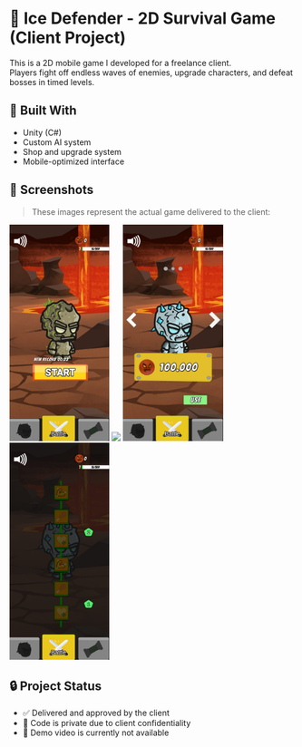 # 🧊 Ice Defender - 2D Survival Game (Client Project)

This is a 2D mobile game I developed for a freelance client.  
Players fight off endless waves of enemies, upgrade characters, and defeat bosses in timed levels.

## 🔧 Built With
- Unity (C#)
- Custom AI system
- Shop and upgrade system
- Mobile-optimized interface

## 📸 Screenshots

> These images represent the actual game delivered to the client:
<img src="screenshots/Ice%20Defender%20(8).jpg" width="35%"/>
<img src="screenshots/Ice_defender_ch_change.gif" width="35%"/>
<img src="screenshots/Ice%20Defender%20(5).jpg" width="35%"/>
<img src="screenshots/Ice%20Defender%20(7).jpg" width="35%"/>

## 🔒 Project Status
- ✅ Delivered and approved by the client  
- 🔐 Code is private due to client confidentiality  
- 📂 Demo video is currently not available
